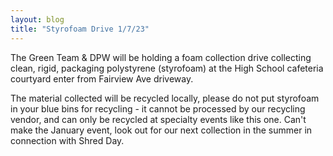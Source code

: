 ```yaml
---
layout: blog
title: "Styrofoam Drive 1/7/23"
---
```


The Green Team & DPW will be holding a foam collection drive collecting clean, rigid, packaging polystyrene (styrofoam) at the High School cafeteria courtyard enter from Fairview Ave driveway.

The material collected will be recycled locally, please do not put styrofoam in your blue bins for recycling - it cannot be processed by our recycling vendor, and can only be recycled at specialty events like this one. Can't make the January event, look out for our next collection in the summer in connection with Shred Day. 
